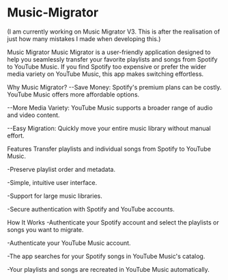 # Music-Migrator 
(I am currently working on Music Migrator V3. This is after the realisation of just how many mistakes I made when developing this.)


Music Migrator
Music Migrator is a user-friendly application designed to help you seamlessly transfer your favorite playlists and songs from Spotify to YouTube Music. If you find Spotify too expensive or prefer the wider media variety on YouTube Music, this app makes switching effortless.

Why Music Migrator?
--Save Money: Spotify's premium plans can be costly. YouTube Music offers more affordable options.

--More Media Variety: YouTube Music supports a broader range of audio and video content.

--Easy Migration: Quickly move your entire music library without manual effort.

Features
Transfer playlists and individual songs from Spotify to YouTube Music.

-Preserve playlist order and metadata.

-Simple, intuitive user interface.

-Support for large music libraries.

-Secure authentication with Spotify and YouTube accounts.

How It Works
-Authenticate your Spotify account and select the playlists or songs you want to migrate.

-Authenticate your YouTube Music account.

-The app searches for your Spotify songs in YouTube Music's catalog.

-Your playlists and songs are recreated in YouTube Music automatically.

